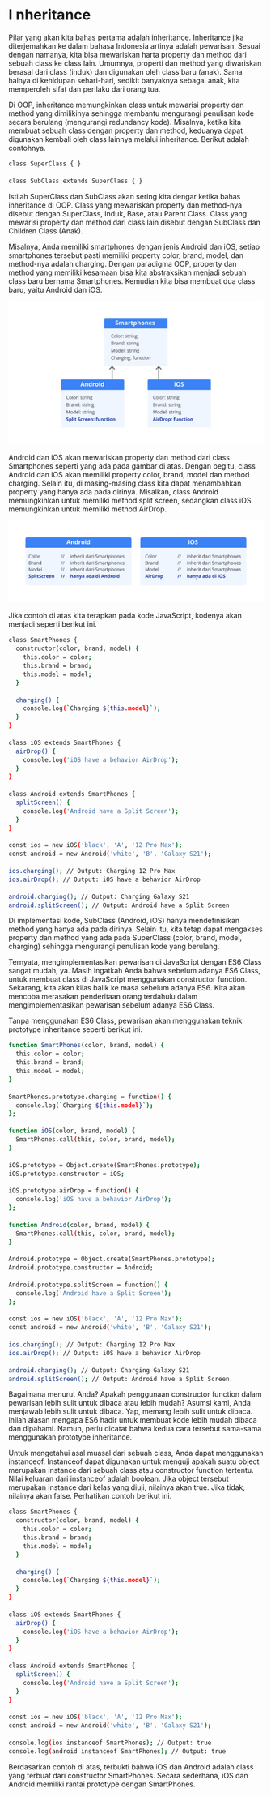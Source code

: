 # I nheritance

Pilar yang akan kita bahas pertama adalah inheritance. Inheritance jika diterjemahkan ke dalam bahasa Indonesia artinya adalah pewarisan. Sesuai dengan namanya, kita bisa mewariskan harta property dan method dari sebuah class ke class lain. Umumnya, properti dan method yang diwariskan berasal dari class (induk) dan digunakan oleh class baru (anak). Sama halnya di kehidupan sehari-hari, sedikit banyaknya sebagai anak, kita memperoleh sifat dan perilaku dari orang tua.

Di OOP, inheritance memungkinkan class untuk mewarisi property dan method yang dimilikinya sehingga membantu mengurangi penulisan kode secara berulang (mengurangi redundancy kode). Misalnya, ketika kita membuat sebuah class dengan property dan method, keduanya dapat digunakan kembali oleh class lainnya melalui inheritance. Berikut adalah contohnya.

```bash
class SuperClass { }

class SubClass extends SuperClass { }
```

Istilah SuperClass dan SubClass akan sering kita dengar ketika bahas inheritance di OOP. Class yang mewariskan property dan method-nya disebut dengan SuperClass, Induk, Base, atau Parent Class. Class yang mewarisi property dan method dari class lain disebut dengan SubClass dan Children Class (Anak).

Misalnya, Anda memiliki smartphones dengan jenis Android dan iOS, setiap smartphones tersebut pasti memiliki property color, brand, model, dan method-nya adalah charging. Dengan paradigma OOP, property dan method yang memiliki kesamaan bisa kita abstraksikan menjadi sebuah class baru bernama Smartphones. Kemudian kita bisa membuat dua class baru, yaitu Android dan iOS.

![alt text](image-2.png)

Android dan iOS akan mewariskan property dan method dari class Smartphones seperti yang ada pada gambar di atas. Dengan begitu, class Android dan iOS akan memiliki property color, brand, model dan method charging. Selain itu, di masing-masing class kita dapat menambahkan property yang hanya ada pada dirinya. Misalkan, class Android memungkinkan untuk memiliki method split screen, sedangkan class iOS memungkinkan untuk memiliki method AirDrop.

![alt text](image-3.png)

Jika contoh di atas kita terapkan pada kode JavaScript, kodenya akan menjadi seperti berikut ini.

```bash
class SmartPhones {
  constructor(color, brand, model) {
    this.color = color;
    this.brand = brand;
    this.model = model;
  }

  charging() {
    console.log(`Charging ${this.model}`);
  }
}

class iOS extends SmartPhones {
  airDrop() {
    console.log('iOS have a behavior AirDrop');
  }
}

class Android extends SmartPhones {
  splitScreen() {
    console.log('Android have a Split Screen');
  }
}

const ios = new iOS('black', 'A', '12 Pro Max');
const android = new Android('white', 'B', 'Galaxy S21');

ios.charging(); // Output: Charging 12 Pro Max
ios.airDrop(); // Output: iOS have a behavior AirDrop

android.charging(); // Output: Charging Galaxy S21
android.splitScreen(); // Output: Android have a Split Screen
```

Di implementasi kode, SubClass (Android, iOS) hanya mendefinisikan method yang hanya ada pada dirinya. Selain itu, kita tetap dapat mengakses property dan method yang ada pada SuperClass (color, brand, model, charging) sehingga mengurangi penulisan kode yang berulang.

Ternyata, mengimplementasikan pewarisan di JavaScript dengan ES6 Class sangat mudah, ya. Masih ingatkah Anda bahwa sebelum adanya ES6 Class, untuk membuat class di JavaScript menggunakan constructor function. Sekarang, kita akan kilas balik ke masa sebelum adanya ES6. Kita akan mencoba merasakan penderitaan orang terdahulu dalam mengimplementasikan pewarisan sebelum adanya ES6 Class.

Tanpa menggunakan ES6 Class, pewarisan akan menggunakan teknik prototype inheritance seperti berikut ini.

```bash
function SmartPhones(color, brand, model) {
  this.color = color;
  this.brand = brand;
  this.model = model;
}

SmartPhones.prototype.charging = function() {
  console.log(`Charging ${this.model}`);
};

function iOS(color, brand, model) {
  SmartPhones.call(this, color, brand, model);
}

iOS.prototype = Object.create(SmartPhones.prototype);
iOS.prototype.constructor = iOS;

iOS.prototype.airDrop = function() {
  console.log('iOS have a behavior AirDrop');
};

function Android(color, brand, model) {
  SmartPhones.call(this, color, brand, model);
}

Android.prototype = Object.create(SmartPhones.prototype);
Android.prototype.constructor = Android;

Android.prototype.splitScreen = function() {
  console.log('Android have a Split Screen');
};

const ios = new iOS('black', 'A', '12 Pro Max');
const android = new Android('white', 'B', 'Galaxy S21');

ios.charging(); // Output: Charging 12 Pro Max
ios.airDrop(); // Output: iOS have a behavior AirDrop

android.charging(); // Output: Charging Galaxy S21
android.splitScreen(); // Output: Android have a Split Screen
```

Bagaimana menurut Anda? Apakah penggunaan constructor function dalam pewarisan lebih sulit untuk dibaca atau lebih mudah? Asumsi kami, Anda menjawab lebih sulit untuk dibaca. Yap, memang lebih sulit untuk dibaca. Inilah alasan mengapa ES6 hadir untuk membuat kode lebih mudah dibaca dan dipahami. Namun, perlu dicatat bahwa kedua cara tersebut sama-sama menggunakan prototype inheritance.

Untuk mengetahui asal muasal dari sebuah class, Anda dapat menggunakan instanceof. Instanceof dapat digunakan untuk menguji apakah suatu object merupakan instance dari sebuah class atau constructor function tertentu. Nilai keluaran dari instanceof adalah boolean. Jika object tersebut merupakan instance dari kelas yang diuji, nilainya akan true. Jika tidak, nilainya akan false. Perhatikan contoh berikut ini.

```bash
class SmartPhones {
  constructor(color, brand, model) {
    this.color = color;
    this.brand = brand;
    this.model = model;
  }

  charging() {
    console.log(`Charging ${this.model}`);
  }
}

class iOS extends SmartPhones {
  airDrop() {
    console.log('iOS have a behavior AirDrop');
  }
}

class Android extends SmartPhones {
  splitScreen() {
    console.log('Android have a Split Screen');
  }
}

const ios = new iOS('black', 'A', '12 Pro Max');
const android = new Android('white', 'B', 'Galaxy S21');

console.log(ios instanceof SmartPhones); // Output: true
console.log(android instanceof SmartPhones); // Output: true
```

Berdasarkan contoh di atas, terbukti bahwa iOS dan Android adalah class yang terbuat dari constructor SmartPhones. Secara sederhana, iOS dan Android memiliki rantai prototype dengan SmartPhones.
